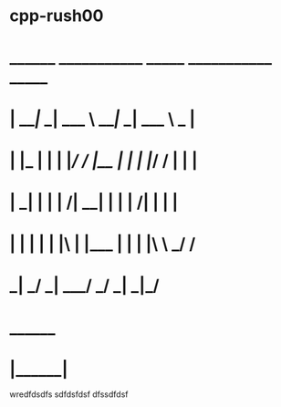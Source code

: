 # cpp-rush00
# ______ ___________ _____ ___________ _____ 
# |  ___|_   _| ___ \  ___|_   _| ___ \  _  |
# | |_    | | | |_/ / |__   | | | |_/ / | | |
# |  _|   | | |    /|  __|  | | |    /| | | |
# | |     | | | |\ \| |___  | | | |\ \\ \_/ /
# \_|     \_/ \_| \_\____/  \_/ \_| \_|\___/ 
#         ______                             
#        |______|                            
wredfdsdfs
sdfdsfdsf
dfssdfdsf
